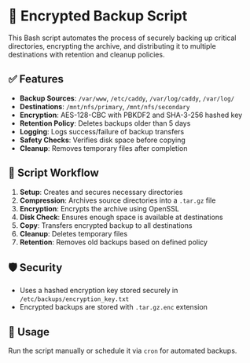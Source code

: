 # 🔐 Encrypted Backup Script

This Bash script automates the process of securely backing up critical directories, encrypting the archive, and distributing it to multiple destinations with retention and cleanup policies.

## ✅ Features

- **Backup Sources**: `/var/www`, `/etc/caddy`, `/var/log/caddy`, `/var/log/`
- **Destinations**: `/mnt/nfs/primary`, `/mnt/nfs/secondary`
- **Encryption**: AES-128-CBC with PBKDF2 and SHA-3-256 hashed key
- **Retention Policy**: Deletes backups older than 5 days
- **Logging**: Logs success/failure of backup transfers
- **Safety Checks**: Verifies disk space before copying
- **Cleanup**: Removes temporary files after completion

## 🧩 Script Workflow

1. **Setup**: Creates and secures necessary directories
2. **Compression**: Archives source directories into a `.tar.gz` file
3. **Encryption**: Encrypts the archive using OpenSSL
4. **Disk Check**: Ensures enough space is available at destinations
5. **Copy**: Transfers encrypted backup to all destinations
6. **Cleanup**: Deletes temporary files
7. **Retention**: Removes old backups based on defined policy

## 🛡️ Security

- Uses a hashed encryption key stored securely in `/etc/backups/encryption_key.txt`
- Encrypted backups are stored with `.tar.gz.enc` extension

## 📌 Usage

Run the script manually or schedule it via `cron` for automated backups.
